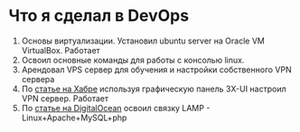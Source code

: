# Что я сделал в DevOps 
1. Основы виртуализации. Установил ubuntu server на Oracle VM VirtualBox. Работает
2. Освоил основные команды для работы с консолью linux.
3. Арендовал VPS сервер для обучения и настройки собственного VPN сервера
4. По [статье на Хабре](https://habr.com/ru/articles/735536/) используя графическую панель 3X-UI настроил VPN сервер. Работает
5. По [статье на DigitalOcean](https://www.digitalocean.com/community/tutorials/how-to-install-linux-apache-mysql-php-lamp-stack-on-ubuntu-20-04-ru#6-php) освоил связку LAMP - Linux+Apache+MySQL+php
